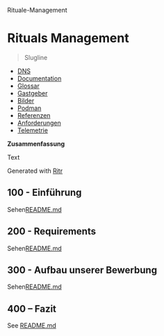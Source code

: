 Rituale-Management

# Rituals Management

> Slugline

-   [DNS](./DNS.md)
-   [Documentation](./DOCUMENTATION.md)
-   [Glossar](./GLOSSARY.md)
-   [Gastgeber](./HOSTS.md)
-   [Bilder](./IMAGES.md)
-   [Podman](./PODMAN.md)
-   [Referenzen](./REFERENCES.md)
-   [Anforderungen](./REQUIREMENTS.md)
-   [Telemetrie](./TELEMETRY.md)

**Zusammenfassung**

Text

Generated with [Ritr](https://app.rytr.me)

## 100 - Einführung

Sehen[README.md](./100/README.md)

## 200 - Requirements

Sehen[README.md](./200/README.md)

## 300 - Aufbau unserer Bewerbung

Sehen[README.md](./300/README.md)

## 400 – Fazit

See [README.md](./400/README.md)
